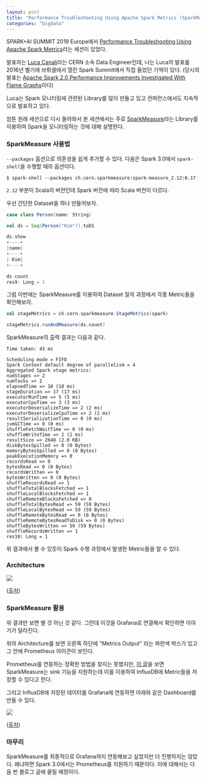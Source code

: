 ```yaml
---
layout: post
title: "Performance Troubleshooting Using Apache Spark Metrics (SparkMeasure)"
categories: "bigdata"
---
```


SPARK+AI SUMMIT 2019 Europe에서 [Performance Troubleshooting Using Apache Spark Metrics](https://databricks.com/session_eu19/performance-troubleshooting-using-apache-spark-metrics)라는 세션이 있었다.

발표자는 [Luca Canali](http://canali.web.cern.ch/)라는 CERN 소속 Data Engineer인데, 나는 Luca의 발표를 2016년 벨기에 브뤼셀에서 열린 Spark Summit에서 직접 들었던 기억이 있다. (당시의 발표는 [Apache Spark 2.0 Performance Improvements Investigated With Flame Graphs](https://databricks.com/session/apache-spark-2-0-performance-improvements-investigated-with-flame-graphs)이다)

Luca는 Spark 모니터링에 관련된 Library를 많이 만들고 있고 컨퍼런스에서도 지속적으로 발표하고 있다.

암튼 원래 세션으로 다시 돌아와서 본 세션에서는 주로 [SparkMeasure](https://github.com/LucaCanali/sparkMeasure)라는 Library를 이용하여 Spark을 모니터링하는 것에 대해 설명한다.

### SparkMeasure 사용법

`--packages` 옵션으로 의존성을 쉽게 추가할 수 있다. 다음은 Spark 3.0에서 `spark-shell`을 수행할 때의 옵션이다.

```console
$ spark-shell --packages ch.cern.sparkmeasure:spark-measure_2.12:0.17
```

`2.12` 부분이 Scala의 버전인데 Spark 버전에 따라 Scala 버전이 다르다.

우선 간단한 Dataset을 하나 만들어보자.

```scala
case class Person(name: String)

val ds = Seq(Person("Kim")).toDS

ds.show
+----+
|name|
+----+
| Kim|
+----+

ds.count
res9: Long = 1
```

그럼 이번에는 SparkMeasure를 이용하여 Dataset 질의 과정에서 각종 Metric들을 확인해보자.

```scala
val stageMetrics = ch.cern.sparkmeasure.StageMetrics(spark)

stageMetrics.runAndMeasure(ds.count)
```

SparkMeasure의 출력 결과는 다음과 같다.

```
Time taken: 43 ms

Scheduling mode = FIFO
Spark Context default degree of parallelism = 4
Aggregated Spark stage metrics:
numStages => 2
numTasks => 2
elapsedTime => 18 (18 ms)
stageDuration => 17 (17 ms)
executorRunTime => 5 (5 ms)
executorCpuTime => 3 (3 ms)
executorDeserializeTime => 2 (2 ms)
executorDeserializeCpuTime => 2 (2 ms)
resultSerializationTime => 0 (0 ms)
jvmGCTime => 0 (0 ms)
shuffleFetchWaitTime => 0 (0 ms)
shuffleWriteTime => 2 (2 ms)
resultSize => 2648 (2.0 KB)
diskBytesSpilled => 0 (0 Bytes)
memoryBytesSpilled => 0 (0 Bytes)
peakExecutionMemory => 0
recordsRead => 0
bytesRead => 0 (0 Bytes)
recordsWritten => 0
bytesWritten => 0 (0 Bytes)
shuffleRecordsRead => 1
shuffleTotalBlocksFetched => 1
shuffleLocalBlocksFetched => 1
shuffleRemoteBlocksFetched => 0
shuffleTotalBytesRead => 59 (59 Bytes)
shuffleLocalBytesRead => 59 (59 Bytes)
shuffleRemoteBytesRead => 0 (0 Bytes)
shuffleRemoteBytesReadToDisk => 0 (0 Bytes)
shuffleBytesWritten => 59 (59 Bytes)
shuffleRecordsWritten => 1
res10: Long = 1
```

위 결과에서 볼 수 있듯이 Spark 수행 과정에서 발생한 Metric들을 알 수 있다.

### Architecture

<img src="https://i.imgur.com/MDtlbRY.png" />

([출처](https://github.com/LucaCanali/sparkMeasure#architecture-diagram))

### SparkMeasure 활용

위 결과만 보면 별 것 아닌 것 같다. 그런데 이것을 Grafana로 연결해서 확인하면 이야기가 달라진다.

위의 Architecture를 보면 오른쪽 하단에 "Metrics Output" 라는 파란색 박스가 있고 그 안에 Prometheus 아이콘이 보인다.

Prometheus를 연동하는 정확한 방법을 찾지는 못했지만, [이 글](https://github.com/LucaCanali/sparkMeasure/blob/master/docs/Flight_recorder_DBwrite.md)을 보면 SparkMeasure는 sink 기능을 지원하는데 이를 이용하여 InfluxDB에 Metric들을 저장할 수 있다고 한다.

그리고 InfluxDB에 저장된 데이터를 Grafana에 연동하면 아래와 같은 Dashboard를 만들 수 있다.

<img src="https://i.imgur.com/BE9RDsk.png" />

([출처](https://www2.slideshare.net/databricks/performance-troubleshooting-using-apache-spark-metrics))

### 마무리

SparkMeasure를 최종적으로 Grafana까지 연동해보고 싶었지만 더 진행하지는 않았다. 왜냐하면 Spark 3.0에서는 Prometheus를 지원하기 때문이다. 이에 대해서는 다음 번 블로그 글에 올릴 예정이다.
